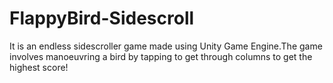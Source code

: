 # FlappyBird-Sidescroll

It is an endless sidescroller game made using Unity Game Engine.The game involves manoeuvring a bird by tapping to get through columns to get the highest score!

